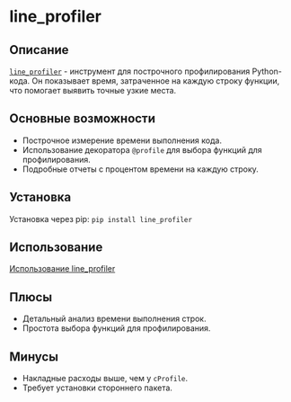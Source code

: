 # line_profiler

## Описание
[`line_profiler`](https://pypi.org/project/line-profiler/) - инструмент для построчного профилирования Python-кода. Он показывает время, затраченное на каждую строку функции, что помогает выявить точные узкие места.

## Основные возможности
- Построчное измерение времени выполнения кода.
- Использование декоратора `@profile` для выбора функций для профилирования.
- Подробные отчеты с процентом времени на каждую строку.

## Установка
Установка через pip: `pip install line_profiler`

## Использование
[Использование line_profiler](../examples/line_profiler/short.py)

## Плюсы
- Детальный анализ времени выполнения строк.
- Простота выбора функций для профилирования.

## Минусы
- Накладные расходы выше, чем у `cProfile`.
- Требует установки стороннего пакета.